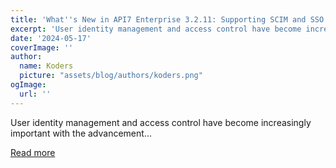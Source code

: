 ```yaml
---
title: 'What''s New in API7 Enterprise 3.2.11: Supporting SCIM and SSO Role Mapping'
excerpt: 'User identity management and access control have become increasingly important with the advancement...'
date: '2024-05-17'
coverImage: ''
author:
  name: Koders
  picture: "assets/blog/authors/koders.png"
ogImage:
  url: ''
---
```


User identity management and access control have become increasingly important with the advancement...

[Read more](https://dev.to/api7/whats-new-in-api7-enterprise-3211-supporting-scim-and-sso-role-mapping-117c)

